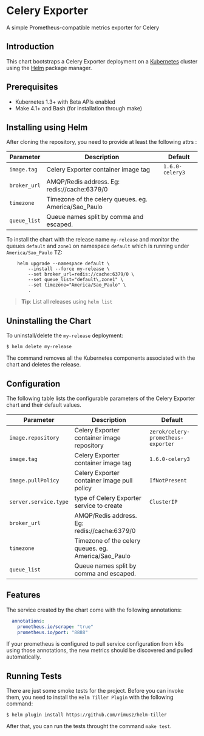 # Celery Exporter

A simple Prometheus-compatible metrics exporter for Celery

## Introduction

This chart bootstraps a Celery Exporter deployment on a [Kubernetes](http://kubernetes.io) cluster using the [Helm](https://helm.sh) package manager.

## Prerequisites

- Kubernetes 1.3+ with Beta APIs enabled
- Make 4.1+ and Bash (for installation through make)

## Installing using Helm

After cloning the repository, you need to provide at least the following attrs :

Parameter | Description | Default
--------- | ----------- | -------
`image.tag` | Celery Exporter container image tag | `1.6.0-celery3`
`broker_url` | AMQP/Redis address. Eg: redis://cache:6379/0 | 
`timezone` | Timezone of the celery queues. eg. America/Sao_Paulo
`queue_list` | Queue names split by comma and escaped.

To install the chart with the release name `my-release` and monitor the queues `default` and `zone1` on namespace `default` which is running under `America/Sao_Paulo` TZ:

```console
    helm upgrade --namespace default \
        --install --force my-release \
        --set broker_url=redis://cache:6379/0 \
        --set queue_list="default\,zone1" \
        --set timezone="America/Sao_Paulo" \
        .
```

> **Tip**: List all releases using `helm list`

## Uninstalling the Chart

To uninstall/delete the `my-release` deployment:

```console
$ helm delete my-release
```

The command removes all the Kubernetes components associated with the chart and deletes the release.


## Configuration

The following table lists the configurable parameters of the Celery Exporter chart and their default values.

Parameter | Description | Default
--------- | ----------- | -------
`image.repository` | Celery Exporter container image repository | `zerok/celery-prometheus-exporter`
`image.tag` | Celery Exporter container image tag | `1.6.0-celery3`
`image.pullPolicy` | Celery Exporter container image pull policy | `IfNotPresent`
`server.service.type` | type of Celery Exporter service to create | `ClusterIP`
`broker_url` | AMQP/Redis address. Eg: redis://cache:6379/0 | 
`timezone` | Timezone of the celery queues. eg. America/Sao_Paulo
`queue_list` | Queue names split by comma and escaped.

## Features

The service created by the chart come with the following annotations:

```yaml
  annotations:
    prometheus.io/scrape: "true"
    prometheus.io/port: "8888"
```

If your prometheus is configured to pull service configuration from k8s using those annotations, 
the new metrics should be discovered and pulled automatically.

## Running Tests

There are just some smoke tests for the project. Before you can invoke them, you need to install the `Helm Tiller Plugin` with the following command:

````console
$ helm plugin install https://github.com/rimusz/helm-tiller
````

After that, you can run the tests throught the command `make test`.
